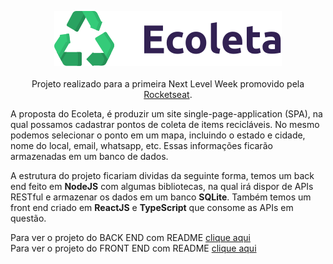 <p align="center">
  <img src="/web/src/assets/logo.svg" />
  <br /><br /> 
  Projeto realizado para a primeira Next Level Week promovido pela <a href="https://rocketseat.com.br/" target="_blank">Rocketseat</a>.
</p>

A proposta do Ecoleta, é produzir um site single-page-application (SPA), na qual possamos cadastrar pontos de coleta de items recicláveis.
No mesmo podemos selecionar o ponto em um mapa, incluindo o estado e cidade, nome do local, email, whatsapp, etc. Essas informações ficarão armazenadas em um banco de dados.

A estrutura do projeto ficariam dividas da seguinte forma, temos um back end feito em **NodeJS** com algumas bibliotecas, na qual irá dispor de APIs RESTful e armazenar os dados em um banco **SQLite**.
Também temos um front end criado em **ReactJS** e **TypeScript** que consome as APIs em questão.

Para ver o projeto do BACK END com README [clique aqui](https://github.com/gabrielgyns/ecoleta/tree/master/server)
<br />
Para ver o projeto do FRONT END com README [clique aqui](https://github.com/gabrielgyns/ecoleta/tree/master/web)
